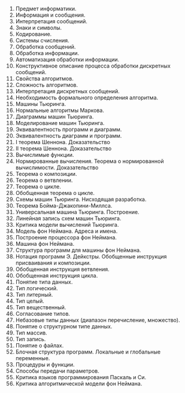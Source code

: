 1. Предмет информатики.
2. Информация и сообщения.
3. Интерпретация сообщений.
4. Знаки и символы.
5. Кодирование.
6. Системы счисления.
7. Обработка сообщений.
8. Обработка информации.
9. Автоматизация обработки информации.
10. Конструктивное описание процесса обработки дискретных сообщений.
11. Свойства алгоритмов.
12. Сложность алгоритмов.
13. Интерпретация дискретных сообщений.
14. Необходимость формального определения алгоритма.
15. Машины Тьюринга.
16. Нормальные алгоритмы Маркова.
17. Диаграммы машин Тьюринга.
18. Моделирование машин Тьюринга.
19. Эквивалентность программ и диаграмм.
20. Эквивалентность диаграмм и программ.
21. I теорема Шеннона. Доказательство
22. II теорема Шеннона. Доказательство
23. Вычислимые функции.
24. Нормированные вычисления. Теорема о нормированной вычислимости. Доказательство
25. Теорема о композиции.
26. Теорема о ветвлении.
27. Теорема о цикле.
28. Обобщенная теорема о цикле.
29. Схемы машин Тьюринга. Нисходящая разработка.
30. Теорема Бойма-Джакопини-Миллса.
31. Универсальная машина Тьюринга. Построение.
32. Линейная запись схем машин Тьюринга.
33. Критика модели вычислений Тьюринга.
34. Модель фон Неймана. Адреса и имена.
35. Построение процессора фон Неймана.
36. Машина фон Неймана.
37. Структура программ для машины фон Неймана.
38. Нотация программ Э. Дейкстры. Обобщенные инструкция присваивания и композиции.
39. Обобщенная инструкция ветвления.
40. Обобщенная инструкция цикла.
41. Понятие типа данных.
42. Тип логический.
43. Тип литерный.
44. Тип целый.
45. Тип вещественный.
46. Согласование типов.
47. Небазовые типы данных (диапазон перечисление, множество).
48. Понятие о структурном типе данных.
49. Тип массив.
50. Тип запись.
51. Понятие о файлах.
52. Блочная структура программ. Локальные и глобальные переменные.
53. Процедуры и функции.
54. Способы передачи параметров.
55. Критика языков программирования Паскаль и Си.
56. Критика алгоритмической модели фон Неймана. 